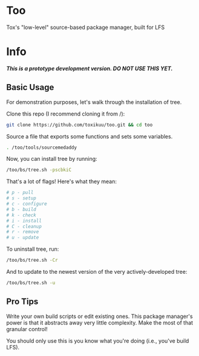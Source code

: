 # Too
Tox's "low-level" source-based package manager, built for LFS

# Info
***This is a prototype development version. DO NOT USE THIS YET.***

## Basic Usage
For demonstration purposes, let's walk through the installation of tree.

Clone this repo (I recommend cloning it from /):
```bash
git clone https://github.com/toxikuu/too.git && cd too
```

Source a file that exports some functions and sets some variables.
```bash
. /too/tools/sourcemedaddy
```

Now, you can install tree by running:
```bash
/too/bs/tree.sh -pscbkiC
```

That's a lot of flags! Here's what they mean:
```bash
# p - pull
# s - setup
# c - configure
# b - build
# k - check
# i - install
# C - cleanup
# r - remove
# u - update
```

To uninstall tree, run:
```bash
/too/bs/tree.sh -Cr
```

And to update to the newest version of the very actively-developed tree:
```bash
/too/bs/tree.sh -u
```

## Pro Tips
Write your own build scripts or edit existing ones. This package manager's power is that it abstracts away very little complexity. Make the most of that granular control!

You should only use this is you know what you're doing (i.e., you've build LFS).
